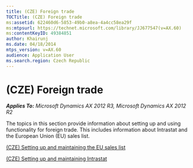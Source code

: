 ```yaml
---
title: (CZE) Foreign trade
TOCTitle: (CZE) Foreign trade
ms:assetid: 622460d6-5853-49b0-a8ea-4a4cc58ea29f
ms:mtpsurl: https://technet.microsoft.com/library/JJ677547(v=AX.60)
ms:contentKeyID: 49384851
author: Khairunj
ms.date: 04/18/2014
mtps_version: v=AX.60
audience: Application User
ms.search.region: Czech Republic
---
```


# (CZE) Foreign trade 


_**Applies To:** Microsoft Dynamics AX 2012 R3, Microsoft Dynamics AX 2012 R2_

The topics in this section provide information about setting up and using functionality for foreign trade. This includes information about Intrastat and the European Union (EU) sales list.

[(CZE) Setting up and maintaining the EU sales list](cze-setting-up-and-maintaining-the-eu-sales-list.md)

[(CZE) Setting up and maintaining Intrastat](cze-setting-up-and-maintaining-intrastat.md)

  


